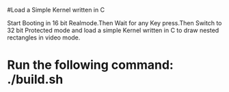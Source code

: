 #Load a Simple Kernel written in C

Start Booting in 16 bit Realmode.Then Wait for any Key press.Then Switch to 32 bit Protected mode and load a simple  Kernel written in C to draw nested rectangles in video mode.
# Run the following command: ./build.sh
